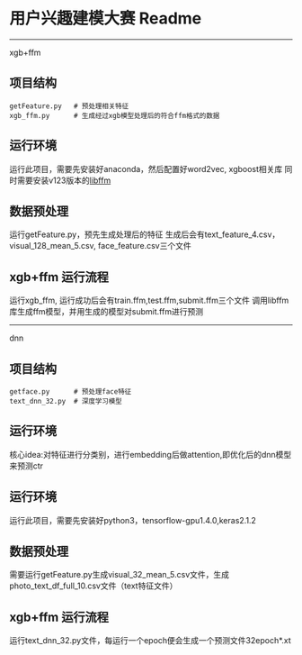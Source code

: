 # 用户兴趣建模大赛 Readme



--------------------------------
xgb+ffm

## 项目结构
```
getFeature.py   # 预处理相关特征
xgb_ffm.py      # 生成经过xgb模型处理后的符合ffm格式的数据
```

## 运行环境
运行此项目，需要先安装好anaconda，然后配置好word2vec, xgboost相关库
同时需要安装v123版本的[libffm](https://github.com/guestwalk/libffm/releases)

## 数据预处理
运行getFeature.py，预先生成处理后的特征
生成后会有text_feature_4.csv，visual_128_mean_5.csv, face_feature.csv三个文件

## xgb+ffm 运行流程
运行xgb_ffm, 运行成功后会有train.ffm,test.ffm,submit.ffm三个文件
调用libffm库生成ffm模型，并用生成的模型对submit.ffm进行预测


---------------------------------
dnn
## 项目结构
```
getface.py      # 预处理face特征
text_dnn_32.py  # 深度学习模型
```

## 运行环境
核心idea:对特征进行分类别，进行embedding后做attention,即优化后的dnn模型来预测ctr

## 运行环境
运行此项目，需要先安装好python3，tensorflow-gpu1.4.0,keras2.1.2


## 数据预处理
需要运行getFeature.py生成visual_32_mean_5.csv文件，生成photo_text_df_full_10.csv文件（text特征文件）

## xgb+ffm 运行流程
运行text_dnn_32.py文件，每运行一个epoch便会生成一个预测文件32epoch*.xt






